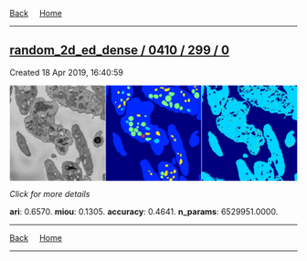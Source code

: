 
[Back](..)&nbsp;&nbsp;&nbsp;&nbsp;&nbsp;[Home](https://leapmanlab.github.io/snapshots)

---

<div class="summary"><a href="0"><h2>random_2d_ed_dense / 0410 / 299 / 0</h2></a><p>Created 18 Apr 2019, 16:40:59
</p><a href="0"><img src="0/media/summary.png" align="center"></a><p>
<i>Click for more details</i>
</p></div>

**ari**: 0.6570. **miou**: 0.1305. **accuracy**: 0.4641. **n_params**: 6529951.0000. 

---

[Back](..)&nbsp;&nbsp;&nbsp;&nbsp;&nbsp;[Home](https://leapmanlab.github.io/snapshots)

---